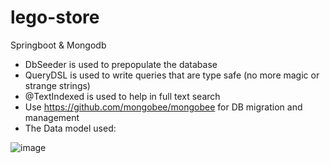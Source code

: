 # lego-store

Springboot & Mongodb

* DbSeeder is used to prepopulate the database
* QueryDSL is used to write queries that are type safe (no more magic or strange strings)
* @TextIndexed is used to help in full text search
* Use https://github.com/mongobee/mongobee for DB migration and management
* The Data model used:

![image](https://user-images.githubusercontent.com/6619191/72564798-deb49e80-38b0-11ea-9bd7-2f0261e6b42d.png)

